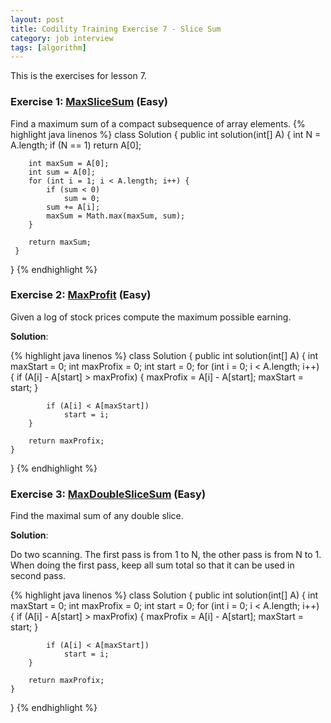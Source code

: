 ```yaml
---
layout: post
title: Codility Training Exercise 7 - Slice Sum
category: job interview
tags: [algorithm]
---
```

This is the exercises for lesson 7. 

### Exercise 1: [MaxSliceSum](https://codility.com/demo/take-sample-test/max_slice_sum/) (Easy)
Find a maximum sum of a compact subsequence of array elements. 
{%  highlight java linenos  %}
class Solution {
    public int solution(int[] A) {
		int N = A.length;
        if (N == 1)
            return A[0];
        
        int maxSum = A[0];    
        int sum = A[0];
        for (int i = 1; i < A.length; i++) {
            if (sum < 0)
				sum = 0;
			sum += A[i];
			maxSum = Math.max(maxSum, sum);
		}

        return maxSum;
     }
}
{% endhighlight %}

### Exercise 2: [MaxProfit](https://codility.com/demo/take-sample-test/max_profit/) (Easy)
Given a log of stock prices compute the maximum possible earning. 

**Solution**:

{%  highlight java linenos  %}
class Solution {
    public int solution(int[] A) {
        int maxStart = 0;
        int maxProfix = 0;
        int start = 0;
        for (int i = 0; i < A.length; i++) {
            if (A[i] - A[start] > maxProfix) {
                maxProfix = A[i] - A[start];
                maxStart = start;
            }

            if (A[i] < A[maxStart])
                start = i;
        }

        return maxProfix;
    }
}
{% endhighlight %}

### Exercise 3: [MaxDoubleSliceSum](https://codility.com/demo/take-sample-test/max_double_slice_sum/) (Easy)
 Find the maximal sum of any double slice. 

**Solution**:

Do two scanning. The first pass is from 1 to N, the other pass is from N to 1. When doing the first pass, keep all sum total so that it can be used in second pass.

{%  highlight java linenos  %}
class Solution {
    public int solution(int[] A) {
        int maxStart = 0;
        int maxProfix = 0;
        int start = 0;
        for (int i = 0; i < A.length; i++) {
            if (A[i] - A[start] > maxProfix) {
                maxProfix = A[i] - A[start];
                maxStart = start;
            }

            if (A[i] < A[maxStart])
                start = i;
        }

        return maxProfix;
    }
}
{% endhighlight %}




